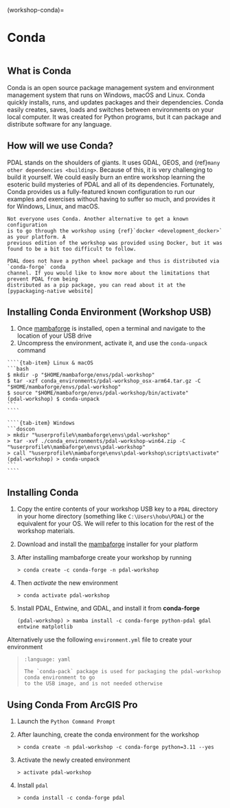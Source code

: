 (workshop-conda)=

# Conda

```{index} Conda, software installation
```

## What is Conda

Conda is an open source package management system and environment management system that runs
on Windows, macOS and Linux. Conda quickly installs, runs, and updates packages and their dependencies.
Conda easily creates, saves, loads and switches between environments on your local computer.
It was created for Python programs, but it can package and distribute software for any language.

## How will we use Conda?

PDAL stands on the shoulders of giants. It uses GDAL, GEOS, and
{ref}`many other dependencies <building>`. Because of this, it is very
challenging to build it yourself. We could easily burn an entire workshop
learning the esoteric build mysteries of PDAL and all of its dependencies.
Fortunately, Conda provides us a fully-featured known
configuration to run our examples and exercises without having to suffer
so much, and provides it for Windows, Linux, and macOS.

```{note}
Not everyone uses Conda. Another alternative to get a known configuration
is to go through the workshop using {ref}`docker <development_docker>` as your platform. A
previous edition of the workshop was provided using Docker, but it was
found to be a bit too difficult to follow.
```

```{note}
PDAL does not have a python wheel package and thus is distributed via `conda-forge` conda
channel. If you would like to know more about the limitations that prevent PDAL from being
distributed as a pip package, you can read about it at the
[pypackaging-native website]
```

## Installing Conda Environment (Workshop USB)

1. Once [mambaforge] is installed, open a terminal and navigate to the location of your USB drive
2. Uncompress the environment, activate it, and use the `conda-unpack` command

`````{tab-set}
````{tab-item} Linux & macOS
```bash
$ mkdir -p "$HOME/mambaforge/envs/pdal-workshop"
$ tar -xzf conda_environments/pdal-workshop_osx-arm64.tar.gz -C "$HOME/mambaforge/envs/pdal-workshop"
$ source "$HOME/mambaforge/envs/pdal-workshop/bin/activate"
(pdal-workshop) $ conda-unpack
```
````

````{tab-item} Windows
```doscon
> mkdir "%userprofile%\mambaforge\envs\pdal-workshop"
> tar -xvf ./conda_environments/pdal-workshop-win64.zip -C "%userprofile%\mambaforge\envs\pdal-workshop"
> call "%userprofile%\mambaforge\envs\pdal-workshop\scripts\activate"
(pdal-workshop) > conda-unpack
```
````
`````

## Installing Conda

1. Copy the entire contents of your workshop USB key to a `PDAL` directory in your
   home directory (something like `C:\Users\hobu\PDAL`) or the equivalent for your OS.
   We will refer to this location for the rest of the workshop materials.

2. Download and install the [mambaforge] installer for your platform

3. After installing mambaforge create your workshop by running

   ```doscon
   > conda create -c conda-forge -n pdal-workshop
   ```

4. Then *activate* the new environment

   ```doscon
   > conda activate pdal-workshop
   ```

5. Install PDAL, Entwine, and GDAL, and install it from **conda-forge**

   ```doscon
   (pdal-workshop) > mamba install -c conda-forge python-pdal gdal entwine matplotlib
   ```

Alternatively use the following `environment.yml` file to create your environment

> ```{literalinclude} environment.yml
> :language: yaml
> ```
>
> ```{note}
> The `conda-pack` package is used for packaging the pdal-workshop conda environment to go
> to the USB image, and is not needed otherwise
> ```

## Using Conda From ArcGIS Pro

1. Launch the `Python Command Prompt`

2. After launching, create the conda environment for the workshop

   ```doscon
   > conda create -n pdal-workshop -c conda-forge python=3.11 --yes
   ```

3. Activate the newly created environment

   ```doscon
   > activate pdal-workshop
   ```

4. Install `pdal`

   ```doscon
   > conda install -c conda-forge pdal
   ```

[cloudcompare]: https://www.danielgm.net/cc/
[cool-lidar]: https://github.com/hobuinc/cool-lidar
[mambaforge]: https://github.com/conda-forge/miniforge#mambaforge
[pypackaging-native website]: https://pypackaging-native.github.io/key-issues/native-dependencies/geospatial_stack/
[qgis]: https://www.qgis.org/en/site/
